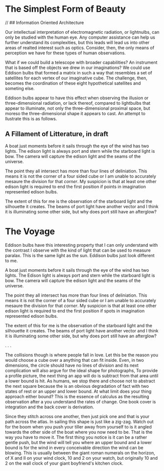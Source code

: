 # The Simplest Form of Beauty

// ## Information Oriented Architecture

Our intellectual interpretation of electromagnetic radiation, or lightnulbs, can only be studied with the human eye. Any computer assistance can help us further understand its complexities, but this leads will lead us into other areas of realted interest such as optics. Consider, then, the only means of perception we have for these types of human observations.

What if we could build a telescope with broader capabilities? An instrument that is based off the objects we drew in our imaginations? We could use Eddison bulbs that formed a matrix in such a way that resembles a set of satellites for each vertex of our imaginative cube. The challenge, then, becomes the coordination of these eight hypothetical satellites and someting else.

Eddison bulbs appear to have this effect when observing the illusion or three-dimensional radiation, or lack thereof, compared to lightbulbs that appear to illuminate, not only the three-dimensional proximal space, but moreso the three-dimensional shape it appears to cast. An attempt to llustrate this is as follows.

## A Fillament of Litterature, in draft

A boat just moments before it sails through the eye of the wind has two lights. The edison light is always port and stern while the starboard light is bow. The camera will capture the edison light and the seams of the universe.

The point they all intersect has more than four lines of deliniation. This means it is not the corner of a four sided cube or I am unable to accurately mesaure the division for that _corner_. My suspicion is that at least one other edison light is required to end the first position if points in imagination represented edison bulbs.

The extent of this for me is the observation of the starboard light and the silhouette it creates. The beams of port light have another vector and I think it is illuminating some other side, but why does port still have an afterglow?

# The Voyage


Eddison bulbs have this interesting property that I can only understand with the contrast I observe with the kind of light that can be used to measure paralax. This is the same light as the sun. Eddison bulbs just look different to me.

A boat just moments before it sails through the eye of the wind has two lights. The Edison light is always port and stern while the starboard light is bow. The camera will capture the edison light and the seams of the universe.

The point they all intersect has more than four lines of deliniation. This means it is not the corner of a four sided cube or I am unable to accurately mesaure the division for that _corner_. My suspicion is that at least one other edison light is required to end the first position if spots in imagination represented edison bulbs.

The extent of this for me is the observation of the starboard light and the silhouette it creates. The beams of port light have another vector and I think it is illuminating some other side, but why does port still have an afterglow?


. . .

The collisions though is where people fall in love. Let this be the reason you would choose a cube over a anything that can fit inside. Even, in two dimensions, the circle should have no lines of division and its next complication will also argue for the ideal shape for photographs, To provide a profile picture, the next thing an app will do is subtract from that area until a lower bound is hit. As humans, we stop there and choose not to abstract the next square because the is an obvious degradation of fact with two states of rest or an upper and lower bound. At what limit does your thing approach either bound? This is the essence of calculus as the resulting observation after a you understand the rates of change. One book cover is integration and the back cover is derivation.

Since they stitch across one another, then just pick one and that is your path across the atlas. In sailing this shape is just like a zig-zag. Watch out for the boom when you push your tiller away from yourself to is it angled towards the other side of the boat where you now need to be. That is the way you have to move it. The first thing you notice is it can be a rather gentle push, but the wind will tell you where an upper bound and a lower bound is for the wind in every conceivable direction the wind can be blowing. This is usually between the giant roman numerals on the horizon, of X and II on your wind clock, 10 and 2 on your watch, but originally 10 and 2 on the wall clock of your giant boyfriend's kitchen clock.

